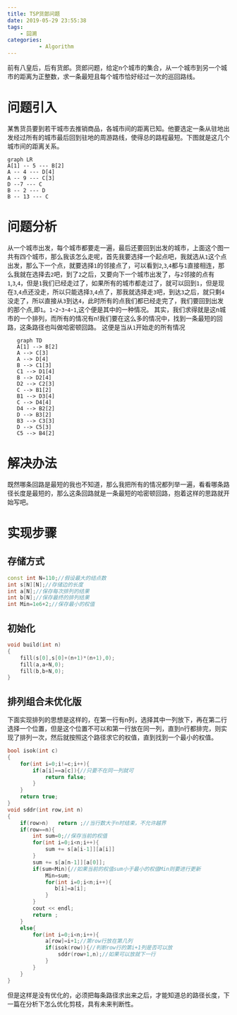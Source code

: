 ```yaml
---
title: TSP货郎问题
date: 2019-05-29 23:55:38
tags: 
    - 回溯
categories:
          - Algorithm
---
```

前有八皇后，后有货郎。货郎问题，给定n个城市的集合，从一个城市到另一个城市的距离为正整数，求一条最短且每个城市恰好经过一次的巡回路线。<!--more-->

# 问题引入

某售货员要到若干城市去推销商品，各城市间的距离已知。他要选定一条从驻地出发经过所有的城市最后回到驻地的周游路线，使得总的路程最短。下图就是这几个城市间的距离关系。

```mermaid
graph LR
A[1] -- 5 --- B[2]
A -- 4 --- D[4]
A -- 9 --- C[3]
D --7 --- C
B -- 2 --- D
B -- 13 --- C
```

# 问题分析

从一个城市出发，每个城市都要走一遍，最后还要回到出发的城市，上面这个图一共有四个城市，那么我该怎么走呢，首先我要选择一个起点吧，我就选从`1`这个点出发，那么下一个点，就要选择`1`的邻接点了，可以看到`2`,`3`,`4`都与`1`直接相连，那么我就在选择去`2`吧，到了`2`之后，又要向下一个城市出发了，与`2`邻接的点有`1`,`3`,`4`，但是`1`我们已经走过了，如果所有的城市都走过了，就可以回到`1`，但是现在`3`,`4`点还没走，所以只能选择`3`,`4`点了，那我就选择走`3`吧，到达`3`之后，就只剩`4`没走了，所以直接从`3`到达`4`，此时所有的点我们都已经走完了，我们要回到出发的那个点,即`1`。`1`-`2`-`3`-`4`-`1`,这个便是其中的一种情况。
其实，我们求得就是这n城市的一个排列，而所有的情况有n!我们要在这么多的情况中，找到一条最短的回路，这条路径也叫做哈密顿回路。
这便是当从`1`开始走的所有情况

```mermaid
   graph TD
   A[1] --> B[2]
   A --> C[3]
   A --> D[4]
   B --> C1[3]
   C1 --> D1[4]
   B --> D2[4]
   D2 --> C2[3]
   C --> B1[2]
   B1 --> D3[4]
   C --> D4[4]
   D4 --> B2[2]
   D --> B3[2]
   B3 --> C3[3]
   D --> C5[3]
   C5 --> B4[2]
```


# 解决办法

既然哪条回路是最短的我也不知道，那么我把所有的情况都列举一遍，看看哪条路径长度是最短的，那么这条回路就是一条最短的哈密顿回路，抱着这样的思路就开始写吧。

# 实现步骤

## 存储方式

```cpp
const int N=110;//假设最大的结点数
int s[N][N];//存储边的长度
int a[N];//保存每次排列的结果
int b[N];//保存最终的排列结果
int Min=1e6+2;//保存最小的权值
```

## 初始化

```cpp
void build(int n)
{
    fill(s[0],s[0]+(n+1)*(n+1),0);
    fill(a,a+N,0);
    fill(b,b+N,0);
}
```

## 排列组合未优化版

下面实现排列的思想是这样的，在第一行有n列，选择其中一列放下，再在第二行选择一个位置，但是这个位置不可以和第一行放在同一列，直到n行都排完，则实现了排列一次，然后就按照这个路径求它的权值，直到找到一个最小的权值。
```cpp
bool isok(int c)
{
    for(int i=0;i!=c;i++){
        if(a[i]==a[c]){//只要不在同一列就可
            return false;
        }
    }
    return true;
}
void sddr(int row,int n)
{
    if(row>n)   return ;//当行数大于n时结束，不允许越界
    if(row==n){
        int sum=0;//保存当前的权值
        for(int i=0;i<n;i++){
            sum += s[a[i-1]][a[i]]
        }
        sum += s[a[n-1]][a[0]];
        if(sum<Min){//如果当前的权值sum小于最小的权值Min则要进行更新
            Min=sum;
            for(int i=0;i<n;i++){
               b[i]=a[i];
            }
        }
        cout << endl;
        return ;
    }
    else{
        for(int i=0;i<n;i++){
            a[row]=i+1;//第row行放在第几列
            if(isok(row)){//判断row行的第i+1列是否可以放
                sddr(row+1,n);//如果可以放就下一行
            }
        }
    }
}
```
但是这样是没有优化的，必须把每条路径求出来之后，才能知道总的路径长度，下一篇在分析下怎么优化剪枝，具有未来判断性。
